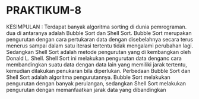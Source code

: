 # PRAKTIKUM-8

KESIMPULAN :
Terdapat banyak algoritma sorting di dunia pemrograman. dua di antaranya 
adalah Bubble Sort dan Shell Sort. Bubble Sort merupakan pengurutan dengan cara 
pertukaran data dengan disebelahnya secara terus menerus sampai dalam satu iterasi 
tertentu tidak mengalami perubahan lagi. Sedangkan Shell Sort adalah metode 
pengurutan yang di kembangkan oleh Donald L. Shell. Shell Sort ini melakukan 
pengurutan data denganc cara membandingkan suatu data dengan data lain yang 
memiliki jarak tertentu, kemudian dilakukan penukaran bila diperlukan.
Perbedaan Bubble Sort dan Shell Sort adalah algoritma pengurutannya. Bubble 
Sort melakukan pengurutan dengan banyak perulangan, sedangkan Shell Sort 
melakukan pengurutan dengan memanfaatkan jarak data yang dibandingkan
